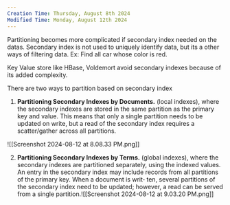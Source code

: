 ```yaml
---
Creation Time: Thursday, August 8th 2024
Modified Time: Monday, August 12th 2024
---
```


Partitioning  becomes more complicated if secondary index needed on the datas. Secondary index is not used to uniquely identify data, but its a other ways of filtering data. 
Ex: Find all car whose color is red.

Key Value store like HBase, Voldemort avoid secondary indexes because of its added complexity. 

There are two ways to partition based on secondary index
1. **Partitioning Secondary Indexes by Documents.**
 (local indexes), where the secondary indexes are stored in the same partition as the primary key and value. This means that only a single partition needs to be updated on write, but a read of the secondary index requires a scatter/gather across all partitions.

![[Screenshot 2024-08-12 at 8.08.33 PM.png]]


2. **Partitioning Secondary Indexes by Terms.**
	(global indexes), where the secondary indexes are partitioned separately, using the indexed values. An entry in the secondary index may include records from all partitions of the primary key. When a document is writ‐ ten, several partitions of the secondary index need to be updated; however, a read can be served from a single partition.![[Screenshot 2024-08-12 at 9.03.20 PM.png]]
